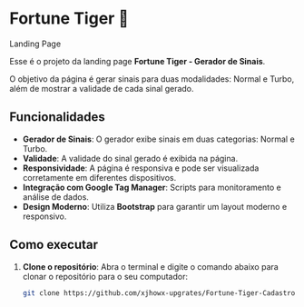 # Fortune Tiger 🐅 
Landing Page

Esse é o projeto da landing page **Fortune Tiger - Gerador de Sinais**. 

O objetivo da página é gerar sinais para duas modalidades: Normal e Turbo, além de mostrar a validade de cada sinal gerado.

## Funcionalidades

- **Gerador de Sinais**: O gerador exibe sinais em duas categorias: Normal e Turbo.
- **Validade**: A validade do sinal gerado é exibida na página.
- **Responsividade**: A página é responsiva e pode ser visualizada corretamente em diferentes dispositivos.
- **Integração com Google Tag Manager**: Scripts para monitoramento e análise de dados.
- **Design Moderno**: Utiliza **Bootstrap** para garantir um layout moderno e responsivo.

## Como executar

1. **Clone o repositório**:
   Abra o terminal e digite o comando abaixo para clonar o repositório para o seu computador:
   ```bash
   git clone https://github.com/xjhowx-upgrates/Fortune-Tiger-Cadastros.git
